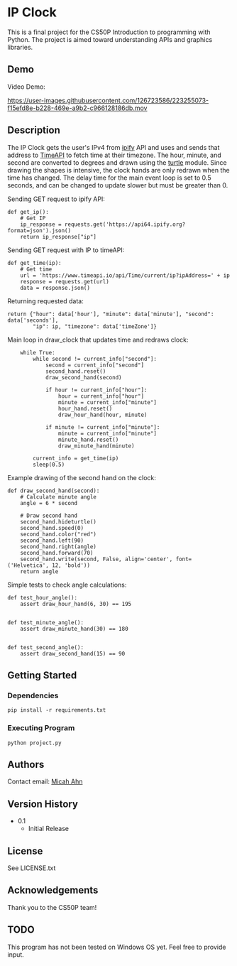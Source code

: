# IP Clock

This is a final project for the CS50P Introduction to programming with Python.
The project is aimed toward understanding APIs and graphics libraries.

## Demo

Video Demo: 

https://user-images.githubusercontent.com/126723586/223255073-f15efd8e-b228-469e-a9b2-c966128186db.mov

## Description

The IP Clock gets the user's IPv4 from [ipify]("https://www.ipify.org/") API and uses and sends that
address to [TimeAPI]("https://www.timeapi.io/") to fetch time at their timezone.
The hour, minute, and
second are converted to degrees and drawn using the [turtle]("https://docs.python.org/3/library/turtle.html") module.
Since drawing the shapes is intensive, the clock hands are only redrawn when the time has changed.
The delay time for the main event loop is set to 0.5 seconds, and can be changed to update slower but
must be greater than 0.



Sending GET request to ipify API:

```
def get_ip():
    # Get IP
    ip_response = requests.get('https://api64.ipify.org?format=json').json()
    return ip_response["ip"]
```

Sending GET request with IP to timeAPI:

```
def get_time(ip):
    # Get time
    url = 'https://www.timeapi.io/api/Time/current/ip?ipAddress=' + ip
    response = requests.get(url)
    data = response.json()
```

Returning requested data:

```
return {"hour": data['hour'], "minute": data['minute'], "second": data['seconds'],
        "ip": ip, "timezone": data['timeZone']}
```

Main loop in draw_clock that updates time and redraws clock:

```
    while True:
        while second != current_info["second"]:
            second = current_info["second"]
            second_hand.reset()
            draw_second_hand(second)

            if hour != current_info["hour"]:
                hour = current_info["hour"]
                minute = current_info["minute"]
                hour_hand.reset()
                draw_hour_hand(hour, minute)

            if minute != current_info["minute"]:
                minute = current_info["minute"]
                minute_hand.reset()
                draw_minute_hand(minute)

        current_info = get_time(ip)
        sleep(0.5)
```

Example drawing of the second hand on the clock:

```
def draw_second_hand(second):
    # Calculate minute angle
    angle = 6 * second

    # Draw second hand
    second_hand.hideturtle()
    second_hand.speed(0)
    second_hand.color("red")
    second_hand.left(90)
    second_hand.right(angle)
    second_hand.forward(70)
    second_hand.write(second, False, align='center', font=('Helvetica', 12, 'bold'))
    return angle
```

Simple tests to check angle calculations:

```
def test_hour_angle():
    assert draw_hour_hand(6, 30) == 195


def test_minute_angle():
    assert draw_minute_hand(30) == 180


def test_second_angle():
    assert draw_second_hand(15) == 90
```

## Getting Started

### Dependencies

```
pip install -r requirements.txt
```

### Executing Program

```
python project.py
```

## Authors

Contact email: [Micah Ahn](mailto:micah.kiyoshi@gmail.com)

## Version History

* 0.1
    * Initial Release

## License

See LICENSE.txt

## Acknowledgements

Thank you to the CS50P team!

## TODO

This program has not been tested on Windows OS yet. Feel free to provide input.
